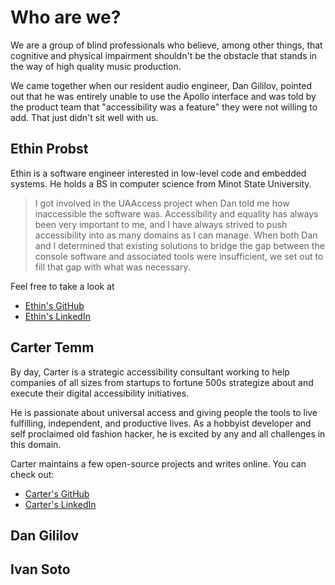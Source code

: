 <!--
.. title: About us
.. slug: about-us
.. description: Learn more about the project and team behind UA Access.
.. type: text
-->

# Who are we?

We are a group of blind professionals who believe, among other things, that cognitive and physical impairment shouldn't be the obstacle that stands in the way of high quality music production.

We came together when our resident audio engineer, Dan Gililov, pointed out that he was entirely unable to use the Apollo interface and was told by the product team that "accessibility was a feature" they were not willing to add. That just didn't sit well with us.

## Ethin Probst

Ethin is a software engineer interested in low-level code and embedded systems. He holds a BS in computer science from Minot State University.

> I got involved in the UAAccess project when Dan told me how inaccessible the software was. Accessibility and equality has always been very important to me, and I have always strived to push accessibility into as many domains as I can manage. When both Dan and I determined that existing solutions to bridge the gap between the console software and associated tools were insufficient, we set out to fill that gap with what was necessary.

Feel free to take a look at

* [Ethin's GitHub](https://github.com/ethindp)
* [Ethin's LinkedIn](https://www.linkedin.com/in/ethin-probst-6344b5182)

## Carter Temm

By day, Carter is a strategic accessibility consultant working to help companies of all sizes from startups to fortune 500s strategize about and execute their digital accessibility initiatives.

He is passionate about universal access and giving people the tools to live fulfilling, independent, and productive lives. As a hobbyist developer and self proclaimed old fashion hacker, he is excited by any and all challenges in this domain.

Carter maintains a few open-source projects and writes online. You can check out:

* [Carter's GitHub](https://github.com/cartertemm)
* [Carter's LinkedIn](https://www.linkedin.com/in/carter-temm-47081a188)

## Dan Gililov

## Ivan Soto
